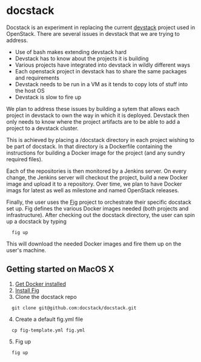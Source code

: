 docstack
========

Docstack is an experiment in replacing the current [devstack](http://devstack.org/) project used in OpenStack. There are several issues in devstack that we are trying to address.

* Use of bash makes extending devstack hard
* Devstack has to know about the projects it is building
* Various projects have integrated into devstack in wildly different ways
* Each openstack project in devstack has to share the same packages and requirements
* Devstack needs to be run in a VM as it tends to copy lots of stuff into the host OS
* Devstack is slow to fire up

We plan to address these issues by building a sytem that allows each project in devstack to own the way in which it is deployed. Devstack then only needs to know where the project artifacts are to be able to add a project to a devstack cluster. 

This is achieved by placing a /docstack directory in each project wishing to be part of docstack. In that directory is a Dockerfile containing the instructions for building a Docker image for the project (and any sundry required files). 

Each of the repositories is then monitored by a Jenkins server. On every change, the Jenkins server will checkout the project, build a new Docker image and upload it to a repository. Over time, we plan to have Docker imags for latest as well as milestone and named OpenStack releases.

Finally, the user uses the [Fig](http://orchardup.github.io/fig/) project to orchestrate their specific docstack set up. Fig defines the various Docker images needed (both projects and infrastructure). After checking out the docstack directory, the user can spin up a docstack by typing 

```
  fig up
```

This will download the needed Docker images and fire them up on the user's machine.

Getting started on MacOS X
--------------------------

1. [Get Docker installed](http://docs.docker.io/en/latest/installation/mac/)
2. [Install Fig](http://orchardup.github.io/fig/install.html)
3. Clone the docstack repo
```
  git clone git@github.com:docstack/docstack.git
```

4. Create a default fig.yml file
```
  cp fig-template.yml fig.yml
```

5. Fig up
```
  fig up
```
